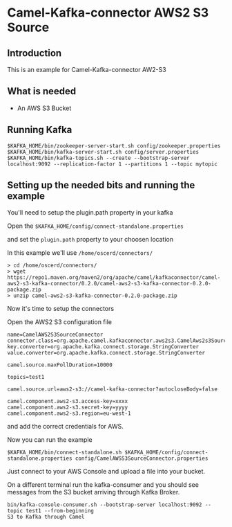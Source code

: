 # Camel-Kafka-connector AWS2 S3 Source

## Introduction

This is an example for Camel-Kafka-connector AW2-S3

## What is needed

- An AWS S3 Bucket

## Running Kafka

```
$KAFKA_HOME/bin/zookeeper-server-start.sh config/zookeeper.properties
$KAFKA_HOME/bin/kafka-server-start.sh config/server.properties
$KAFKA_HOME/bin/kafka-topics.sh --create --bootstrap-server localhost:9092 --replication-factor 1 --partitions 1 --topic mytopic
```

## Setting up the needed bits and running the example

You'll need to setup the plugin.path property in your kafka

Open the `$KAFKA_HOME/config/connect-standalone.properties`

and set the `plugin.path` property to your choosen location

In this example we'll use `/home/oscerd/connectors/`

```
> cd /home/oscerd/connectors/
> wget https://repo1.maven.org/maven2/org/apache/camel/kafkaconnector/camel-aws2-s3-kafka-connector/0.2.0/camel-aws2-s3-kafka-connector-0.2.0-package.zip
> unzip camel-aws2-s3-kafka-connector-0.2.0-package.zip
```

Now it's time to setup the connectors

Open the AWS2 S3 configuration file

```
name=CamelAWS2S3SourceConnector
connector.class=org.apache.camel.kafkaconnector.aws2s3.CamelAws2s3SourceConnector
key.converter=org.apache.kafka.connect.storage.StringConverter
value.converter=org.apache.kafka.connect.storage.StringConverter

camel.source.maxPollDuration=10000

topics=test1

camel.source.url=aws2-s3://camel-kafka-connector?autocloseBody=false

camel.component.aws2-s3.access-key=xxxx
camel.component.aws2-s3.secret-key=yyyy
camel.component.aws2-s3.region=eu-west-1
```

and add the correct credentials for AWS.

Now you can run the example

```
$KAFKA_HOME/bin/connect-standalone.sh $KAFKA_HOME/config/connect-standalone.properties config/CamelAWSS3SourceConnector.properties
```

Just connect to your AWS Console and upload a file into your bucket.

On a different terminal run the kafka-consumer and you should see messages from the S3 bucket arriving through Kafka Broker.

```
bin/kafka-console-consumer.sh --bootstrap-server localhost:9092 --topic test1 --from-beginning
S3 to Kafka through Camel
```

